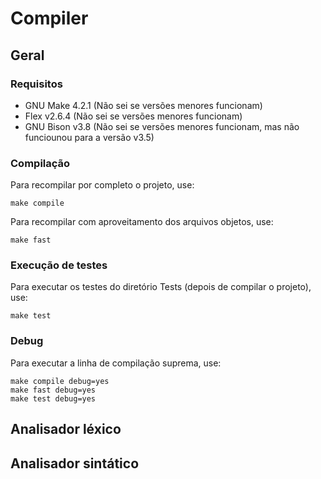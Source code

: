 
# Compiler

## Geral
### Requisitos
- GNU Make 4.2.1 (Não sei se versões menores funcionam)
- Flex v2.6.4 (Não sei se versões menores funcionam)
- GNU Bison v3.8 (Não sei se versões menores funcionam, mas não funciounou para a versão v3.5)
### Compilação
Para recompilar por completo o projeto, use: 

    make compile
Para recompilar com aproveitamento dos arquivos objetos, use:

    make fast

### Execução de testes
Para executar os testes do diretório Tests (depois de compilar o projeto), use:

    make test
    
### Debug
Para executar a linha de compilação suprema, use:

    make compile debug=yes
    make fast debug=yes
    make test debug=yes

## Analisador léxico
## Analisador sintático


